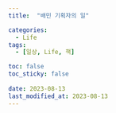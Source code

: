 ```yaml
---
title:  "배민 기획자의 일" 

categories:
  - Life
tags:
  - [일상, Life, 책]

toc: false
toc_sticky: false
 
date: 2023-08-13
last_modified_at: 2023-08-13
---
```


